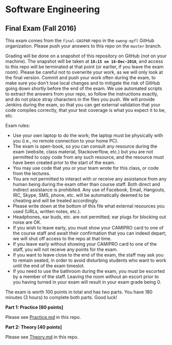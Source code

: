# Software Engineering
## Final Exam (Fall 2016)

This exam comes from the `final-GASPAR` repo in the `sweng-epfl` GitHub organization. Please push your answers to this repo on the `master` branch. 

Grading will be done on a snapshot of this repository on GitHub (not on your machine). The snapshot will be taken at **`18:15 on 16-Dec-2016`**, and access to this repo will be terminated at that point (or earlier, if you leave the exam room). Please be careful not to overwrite your work, as we will only look at the final version. Commit and push your work often during the exam, to make sure you don't lose local changes and to mitigate the risk of GitHub going down shortly before the end of the exam. We use automated scripts to extract the answers from your repo, so follow the instructions exactly, and do not place stray characters in the files you push. We will provide Jenkins during the exam, so that you can get external validation that your code compiles correctly, that your test coverage is what you expect it to be, etc.

Exam rules:
- Use your own laptop to do the work; the laptop must be physically with you (i.e., no remote connection to your home PC).
- The exam is open-book, so you can consult any resource during the exam (website, class material, Stackoverflow, etc.) but you are not permitted to copy code from any such resource, and the resource must have been created prior to the start of the exam.
- You may use code that you or your team wrote for this class, or code from the lectures.
- You are not permitted to interact with or receive any assistance from any human being during the exam other than course staff. Both direct and indirect assistance is prohibited. Any use of Facebook, Email, Hangouts, IRC, Skype, SMS, phone, etc. will be automatically deemed to be cheating and will be treated accordingly.
- Please write down at the bottom of this file what external resources you used (URLs, written notes, etc.).
- Headphones, ear buds, etc. are not permitted; ear plugs for blocking out noise are OK.
- If you wish to leave early, you must show your CAMIPRO card to one of the course staff and await their confirmation that you can indeed depart; we will shut off access to the repo at that time.
- If you leave early without showing your CAMIPRO card to one of the staff, you will not receive any points for the exam.
- If you want to leave close to the end of the exam, the staff may ask you to remain seated, in order to avoid disturbing students who want to work until the end of the exam timeslot.
- If you need to use the bathroom during the exam, you must be escorted by a member of the staff. Leaving the room without an escort prior to you having turned in your exam will result in your exam grade being 0.

The exam is worth 100 points in total and has two parts. You have 180 minutes (3 hours) to complete both parts. Good luck!

**Part 1: Practice [60 points]**

Please see [Practice.md](Practice.md) in this repo.

**Part 2: Theory [40 points]**

Please see [Theory.md](Theory.md) in this repo.
